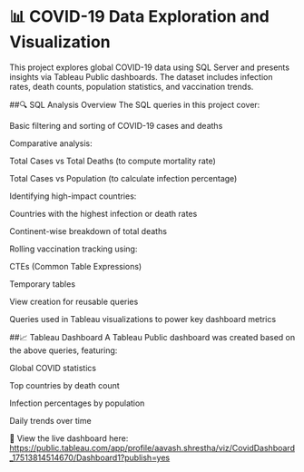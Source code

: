 # 📊 COVID-19 Data Exploration and Visualization
This project explores global COVID-19 data using SQL Server and presents insights via Tableau Public dashboards. The dataset includes infection rates, death counts, population statistics, and vaccination trends.

##🔍 SQL Analysis Overview
The SQL queries in this project cover:

Basic filtering and sorting of COVID-19 cases and deaths

Comparative analysis:

Total Cases vs Total Deaths (to compute mortality rate)

Total Cases vs Population (to calculate infection percentage)

Identifying high-impact countries:

Countries with the highest infection or death rates

Continent-wise breakdown of total deaths

Rolling vaccination tracking using:

CTEs (Common Table Expressions)

Temporary tables

View creation for reusable queries

Queries used in Tableau visualizations to power key dashboard metrics

##📈 Tableau Dashboard
A Tableau Public dashboard was created based on the above queries, featuring:

Global COVID statistics

Top countries by death count

Infection percentages by population

Daily trends over time

🔗 View the live dashboard here: https://public.tableau.com/app/profile/aavash.shrestha/viz/CovidDashboard_17513814514670/Dashboard1?publish=yes
